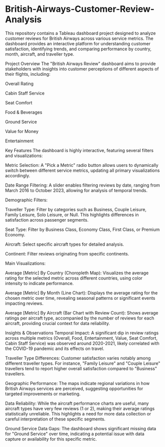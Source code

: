 # British-Airways-Customer-Review-Analysis
This repository contains a Tableau dashboard project designed to analyze customer reviews for British Airways across various service metrics. The dashboard provides an interactive platform for understanding customer satisfaction, identifying trends, and comparing performance by country, month, aircraft, and traveller type.

Project Overview
The "British Airways Review" dashboard aims to provide stakeholders with insights into customer perceptions of different aspects of their flights, including:

Overall Rating

Cabin Staff Service

Seat Comfort

Food & Beverages

Ground Service

Value for Money

Entertainment

Key Features
The dashboard is highly interactive, featuring several filters and visualizations:

Metric Selection: A "Pick a Metric" radio button allows users to dynamically switch between different service metrics, updating all primary visualizations accordingly.

Date Range Filtering: A slider enables filtering reviews by date, ranging from March 2016 to October 2023, allowing for analysis of temporal trends.

Demographic Filters:

Traveller Type: Filter by categories such as Business, Couple Leisure, Family Leisure, Solo Leisure, or Null. This highlights differences in satisfaction across passenger segments.

Seat Type: Filter by Business Class, Economy Class, First Class, or Premium Economy.

Aircraft: Select specific aircraft types for detailed analysis.

Continent: Filter reviews originating from specific continents.

Main Visualizations:

Average [Metric] By Country (Choropleth Map): Visualizes the average rating for the selected metric across different countries, using color intensity to indicate performance.

Average [Metric] By Month (Line Chart): Displays the average rating for the chosen metric over time, revealing seasonal patterns or significant events impacting reviews.

Average [Metric] By Aircraft (Bar Chart with Review Count): Shows average ratings per aircraft type, accompanied by the number of reviews for each aircraft, providing crucial context for data reliability.

Insights & Observations
Temporal Impact: A significant dip in review ratings across multiple metrics (Overall, Food, Entertainment, Value, Seat Comfort, Cabin Staff Service) was observed around 2020-2021, likely correlated with the COVID-19 pandemic and its effects on travel.

Traveller Type Differences: Customer satisfaction varies notably among different traveller types. For instance, "Family Leisure" and "Couple Leisure" travellers tend to report higher overall satisfaction compared to "Business" travellers.

Geographic Performance: The maps indicate regional variations in how British Airways services are perceived, suggesting opportunities for targeted improvements or marketing.

Data Reliability: While the aircraft performance charts are useful, many aircraft types have very few reviews (1 or 2), making their average ratings statistically unreliable. This highlights a need for more data collection or careful interpretation of these specific segments.

Ground Service Data Gaps: The dashboard shows significant missing data for "Ground Service" over time, indicating a potential issue with data capture or availability for this specific metric.
